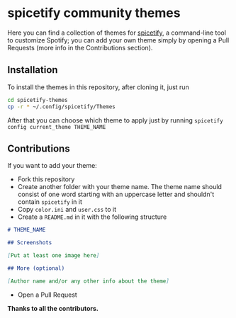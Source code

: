 # spicetify community themes

Here you can find a collection of themes for [spicetify](https://github.com/khanhas/spicetify-cli), a command-line tool to customize Spotify; you can add your own theme simply by opening a Pull Requests (more info in the Contributions section).

## Installation

To install the themes in this repository, after cloning it, just run

```bash
cd spicetify-themes
cp -r * ~/.config/spicetify/Themes
```

After that you can choose which theme to apply just by running `spicetify config current_theme THEME_NAME`

## Contributions

If you want to add your theme:

- Fork this repository
- Create another folder with your theme name. The theme name should consist of one word starting with an uppercase letter and shouldn't contain `spicetify` in it
- Copy `color.ini` and `user.css` to it
- Create a `README.md` in it with the following structure 
```markdown
# THEME_NAME

## Screenshots

[Put at least one image here]

## More (optional)

[Author name and/or any other info about the theme]

```
- Open a Pull Request

**Thanks to all the contributors.**
